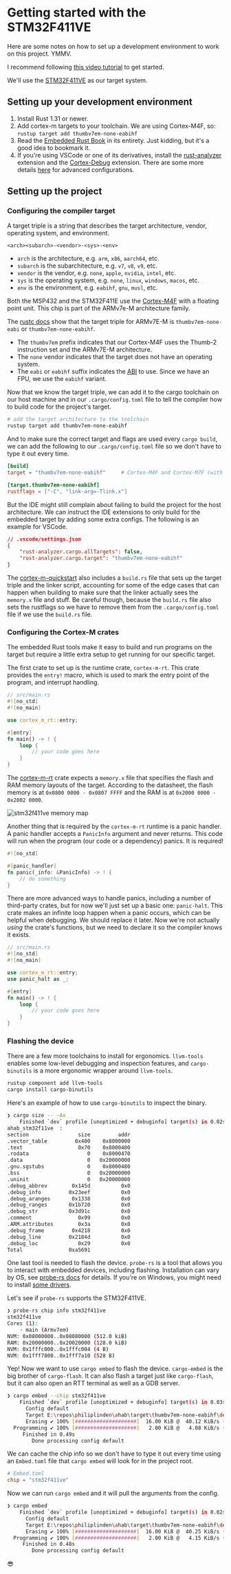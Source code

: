 # Getting started with the STM32F411VE

Here are some notes on how to set up a development environment to work on this
project. YMMV.

I recommend following [this video tutorial](https://youtu.be/TOAynddiu5M) to get
started.

We'll use the
[STM32F411VE](https://www.st.com/resource/en/datasheet/stm32f411ve.pdf) as our
target system.

## Setting up your development environment

1. Install Rust 1.31 or newer.
2. Add cortex-m targets to your toolchain. We are using Cortex-M4F, so:
   `rustup target add thumbv7em-none-eabihf`
3. Read the [Embedded Rust Book](https://docs.rust-embedded.org/book) in its
   entirety. Just kidding, but it's a good idea to bookmark it.
4. If you're using VSCode or one of its derivatives, install the
   [rust-analyzer](https://rust-analyzer.github.io/) extension and the
   [Cortex-Debug](https://marketplace.visualstudio.com/items?itemName=marus25.cortex-debug)
   extension. There are some more details
   [here](https://github.com/rust-embedded/cortex-m-quickstart/blob/master/.vscode/README.md#customizing-for-other-targets)
   for advanced configurations.

## Setting up the project

### Configuring the compiler target

A target triple is a string that describes the target architecture, vendor,
operating system, and environment.

```
<arch><subarch>-<vendor>-<sys>-<env>
```

- `arch` is the architecture, e.g. `arm`, `x86`, `aarch64`, etc.
- `subarch` is the subarchitecture, e.g. `v7`, `v8`, `v9`, etc.
- `vendor` is the vendor, e.g. `none`, `apple`, `nvidia`, `intel`, etc.
- `sys` is the operating system, e.g. `none`, `linux`, `windows`, `macos`, etc.
- `env` is the environment, e.g. `eabihf`, `gnu`, `musl`, etc.

Both the MSP432 and the STM32F411E use the
[Cortex-M4F](https://developer.arm.com/Processors/Cortex-M4) with a floating
point unit. This chip is part of the ARMv7e-M architecture family.

The [rustc docs](https://doc.rust-lang.org/rustc/platform-support.html) show
that the target triple for ARMv7E-M is `thumbv7em-none-eabi` or
`thumbv7em-none-eabihf`.

- The `thumbv7em` prefix indicates that our Cortex-M4F uses the Thumb-2
  instruction set and the ARMv7E-M architecture.
- The `none` vendor indicates that the target does not have an operating system.
- The `eabi` or `eabihf` suffix indicates the
  [ABI](https://en.wikipedia.org/wiki/Application_binary_interface) to use.
  Since we have an FPU, we use the `eabihf` variant.

Now that we know the target triple, we can add it to the cargo toolchain on our
host machine and in our `.cargo/config.toml` file to tell the compiler how to
build code for the project's target.

```sh
# add the target architecture to the toolchain
rustup target add thumbv7em-none-eabihf
```

And to make sure the correct target and flags are used every `cargo build`, we
can add the following to our `.cargo/config.toml` file so we don't have to type
it out every time.

```toml
[build]
target = "thumbv7em-none-eabihf"     # Cortex-M4F and Cortex-M7F (with FPU)

[target.thumbv7em-none-eabihf]
rustflags = ["-C", "link-arg=-Tlink.x"]
```

But the IDE might still complain about failing to build the project for the host
architecture. We can instruct the IDE extensions to only build for the embedded
target by adding some extra configs. The following is an example for VSCode.

```json
// .vscode/settings.json
{
    "rust-analyzer.cargo.allTargets": false,
    "rust-analyzer.cargo.target": "thumbv7em-none-eabihf"
}
```

The [cortex-m-quickstart](https://github.com/rust-embedded/cortex-m-quickstart)
also includes a `build.rs` file that sets up the target triple and the linker
script, accounting for some of the edge cases that can happen when building to
make sure that the linker actually sees the `memory.x` file and stuff. Be
careful though, because the `build.rs` file also sets the rustflags so we have
to remove them from the `.cargo/config.toml` file if we use the `build.rs` file.

### Configuring the Cortex-M crates

The embedded Rust tools make it easy to build and run programs on the target but
require a little extra setup to get running for our specific target.

The first crate to set up is the runtime crate, `cortex-m-rt`. This crate
provides the `entry!` macro, which is used to mark the entry point of the
program, and interrupt handling.

```rust
// src/main.rs
#![no_std]
#![no_main]

use cortex_m_rt::entry;

#[entry]
fn main() -> ! {
    loop {
        // your code goes here
    }
}
```

The [cortex-m-rt](https://docs.rs/cortex-m-rt/latest/cortex_m_rt/) crate expects
a `memory.x` file that specifies the flash and RAM memory layouts of the target.
According to the datasheet, the flash memory is at `0x0800 0000 - 0x0807 FFFF`
and the RAM is at `0x2000 0000 - 0x2002 0000`.

![stm32f411ve memory map](_assets/stm32f411ve-memory-map.png)

Another thing that is required by the `cortex-m-rt` runtime is a panic handler.
A panic handler accepts a `PanicInfo` argument and never returns. This code will
run when the program (our code or a dependency) panics. It is required!

```rust
#![no_std]

#[panic_handler]
fn panic(_info: &PanicInfo) -> ! {
    // do something
}
```

There are more advanced ways to handle panics, including a number of third-party
crates, but for now we'll just set up a basic one: `panic-halt`. This crate
makes an infinite loop happen when a panic occurs, which can be helpful when
debugging. We should replace it later. Now we're not actually _using_ the
crate's functions, but we need to declare it so the compiler knows it exists.

```rust
// src/main.rs
#![no_std]
#![no_main]

use cortex_m_rt::entry;
use panic_halt as _;

#[entry]
fn main() -> ! {
    loop {
        // your code goes here
    }
}
```

### Flashing the device

There are a few more toolchains to install for ergonomics. `llvm-tools` enables
some low-level debugging and inspection features, and `cargo-binutils` is a more
ergonomic wrapper around `llvm-tools`.

```sh
rustup component add llvm-tools
cargo install cargo-binutils
```

Here's an example of how to use `cargo-binutils` to inspect the binary.

```sh
❯ cargo size -- -Ax
    Finished `dev` profile [unoptimized + debuginfo] target(s) in 0.02s
ahab_stm32f11ve  :
section                size         addr
.vector_table         0x400    0x8000000
.text                  0x70    0x8000400
.rodata                   0    0x8000470
.data                     0   0x20000000
.gnu.sgstubs              0    0x8000480
.bss                      0   0x20000000
.uninit                   0   0x20000000
.debug_abbrev        0x145d          0x0
.debug_info         0x23eef          0x0
.debug_aranges       0x1338          0x0
.debug_ranges       0x1b720          0x0
.debug_str          0x3d91c          0x0
.comment               0x99          0x0
.ARM.attributes        0x3a          0x0
.debug_frame         0x4218          0x0
.debug_line         0x2184d          0x0
.debug_loc             0x29          0x0
Total               0xa5691
```

One last tool is needed to flash the device. `probe-rs` is a tool that allows
you to interact with embedded devices, including flashing. Installation can vary
by OS, see [probe-rs docs](https://probe.rs/docs/getting-started/installation/)
for details. If you're on Windows, you might need to install
[some drivers](https://probe.rs/docs/getting-started/probe-setup/#windows%3A-winusb-drivers).

Let's see if `probe-rs` supports the STM32F411VE.

```sh
❯ probe-rs chip info stm32f411ve
stm32f411ve
Cores (1):
    - main (Armv7em)
NVM: 0x08000000..0x08080000 (512.0 kiB)
RAM: 0x20000000..0x20020000 (128.0 kiB)
NVM: 0x1fffc000..0x1fffc004 (4 B)
NVM: 0x1fff7800..0x1fff7a10 (528 B)
```

Yep! Now we want to use `cargo embed` to flash the device. `cargo-embed` is the
big brother of `cargo-flash`. It can also flash a target just like
`cargo-flash`, but it can also open an RTT terminal as well as a GDB server.

```sh
❯ cargo embed --chip stm32f411ve
    Finished `dev` profile [unoptimized + debuginfo] target(s) in 0.03s
      Config default
      Target E:\repos\philiplinden\ahab\target\thumbv7em-none-eabihf\debug\ahab_stm32f11ve
      Erasing ✔ 100% [####################]  16.00 KiB @  40.12 KiB/s (took 0s)
  Programming ✔ 100% [####################]   2.00 KiB @   4.08 KiB/s (took 0s)
     Finished in 0.49s
        Done processing config default
```

We can cache the chip info so we don't have to type it out every time using an
`Embed.toml` file that `cargo embed` will look for in the project root.

```toml
# Embed.toml
chip = "stm32f411ve"
```

Now we can run `cargo embed` and it will pull the arguments from the config.

```sh
❯ cargo embed
    Finished `dev` profile [unoptimized + debuginfo] target(s) in 0.02s
      Config default
      Target E:\repos\philiplinden\ahab\target\thumbv7em-none-eabihf\debug\ahab_stm32f11ve
      Erasing ✔ 100% [####################]  16.00 KiB @  40.25 KiB/s (took 0s)
  Programming ✔ 100% [####################]   2.00 KiB @   4.15 KiB/s (took 0s)
     Finished in 0.48s
        Done processing config default
```

😎
